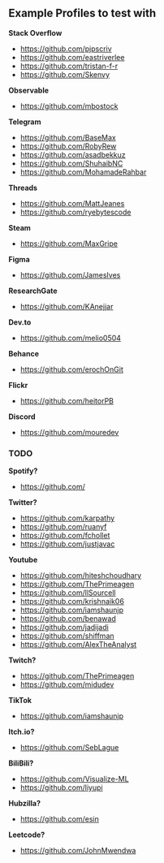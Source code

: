 ## Example Profiles to test with

**Stack Overflow**
- https://github.com/pjpscriv
- https://github.com/eastriverlee
- https://github.com/tristan-f-r
- https://github.com/Skenvy

**Observable**
- https://github.com/mbostock

**Telegram**
- https://github.com/BaseMax
- https://github.com/RobyRew
- https://github.com/asadbekkuz
- https://github.com/ShuhaibNC
- https://github.com/MohamadeRahbar

**Threads**
- https://github.com/MattJeanes
- https://github.com/ryebytescode

**Steam**
- https://github.com/MaxGripe

**Figma**
- https://github.com/JamesIves

**ResearchGate**
- https://github.com/KAnejjar

**Dev.to**
- https://github.com/melio0504

**Behance**
- https://github.com/erochOnGit

**Flickr**
- https://github.com/heitorPB

**Discord**
- https://github.com/mouredev

### TODO

**Spotify?**
- https://github.com/


**Twitter?**
- https://github.com/karpathy
- https://github.com/ruanyf
- https://github.com/fchollet
- https://github.com/justjavac

**Youtube**
- https://github.com/hiteshchoudhary
- https://github.com/ThePrimeagen
- https://github.com/llSourcell
- https://github.com/krishnaik06
- https://github.com/iamshaunjp
- https://github.com/benawad
- https://github.com/jadijadi
- https://github.com/shiffman
- https://github.com/AlexTheAnalyst

**Twitch?**
- https://github.com/ThePrimeagen
- https://github.com/midudev

**TikTok**
- https://github.com/iamshaunjp

**Itch.io?**
- https://github.com/SebLague

**BiliBili?**
- https://github.com/Visualize-ML
- https://github.com/liyupi

**Hubzilla?**
- https://github.com/esin

**Leetcode?**
- https://github.com/JohnMwendwa

